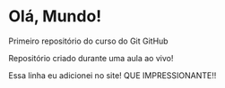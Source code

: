 # Olá, Mundo!
 Primeiro repositório do curso do Git GitHub

Repositório criado durante uma aula ao vivo!

Essa linha eu adicionei no site! QUE IMPRESSIONANTE!!
